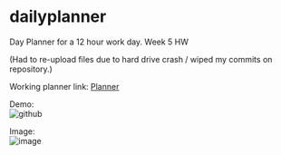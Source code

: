 # dailyplanner
Day Planner for a 12 hour work day. Week 5 HW

(Had to re-upload files due to hard drive crash / wiped my commits on repository.)

Working planner link:   [Planner](https://tbonexas.github.io/dailyplanner/)

Demo:  
![github](https://user-images.githubusercontent.com/67118229/92774169-0da4e680-f352-11ea-9bac-ab19d05092df.gif)



Image:    
![image](https://user-images.githubusercontent.com/67118229/92775109-f1ee1000-f352-11ea-8ce4-7a07d4eb4fe1.png)
